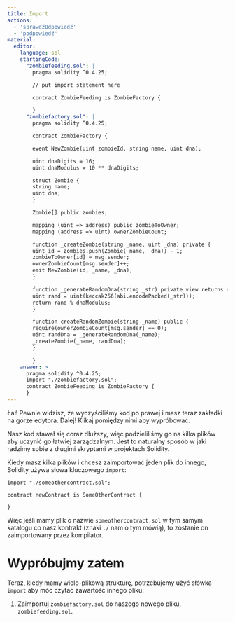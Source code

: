 ```yaml
---
title: Import
actions:
  - 'sprawdźOdpowiedź'
  - 'podpowiedź'
material:
  editor:
    language: sol
    startingCode:
      "zombiefeeding.sol": |
        pragma solidity ^0.4.25;

        // put import statement here

        contract ZombieFeeding is ZombieFactory {

        }
      "zombiefactory.sol": |
        pragma solidity ^0.4.25;

        contract ZombieFactory {

        event NewZombie(uint zombieId, string name, uint dna);

        uint dnaDigits = 16;
        uint dnaModulus = 10 ** dnaDigits;

        struct Zombie {
        string name;
        uint dna;
        }

        Zombie[] public zombies;

        mapping (uint => address) public zombieToOwner;
        mapping (address => uint) ownerZombieCount;

        function _createZombie(string _name, uint _dna) private {
        uint id = zombies.push(Zombie(_name, _dna)) - 1;
        zombieToOwner[id] = msg.sender;
        ownerZombieCount[msg.sender]++;
        emit NewZombie(id, _name, _dna);
        }

        function _generateRandomDna(string _str) private view returns (uint) {
        uint rand = uint(keccak256(abi.encodePacked(_str)));
        return rand % dnaModulus;
        }

        function createRandomZombie(string _name) public {
        require(ownerZombieCount[msg.sender] == 0);
        uint randDna = _generateRandomDna(_name);
        _createZombie(_name, randDna);
        }

        }
    answer: >
      pragma solidity ^0.4.25;
      import "./zombiefactory.sol";
      contract ZombieFeeding is ZombieFactory {
      }
---
```


Łał! Pewnie widzisz, że wyczyściliśmy kod po prawej i masz teraz zakładki na górze edytora. Dalej! Klikaj pomiędzy nimi aby wypróbować.

Nasz kod stawał się coraz dłuższy, więc podzieliliśmy go na kilka plików aby uczynić go łatwiej zarządzalnym. Jest to naturalny sposób w jaki radzimy sobie z długimi skryptami w projektach Solidity.

Kiedy masz kilka plików i chcesz zaimportować jeden plik do innego, Solidity używa słowa kluczowego `import`:

    import "./someothercontract.sol";
    
    contract newContract is SomeOtherContract {
    
    }
    

Więc jeśli mamy plik o nazwie `someothercontract.sol` w tym samym katalogu co nasz kontrakt (znaki `./` nam o tym mówią), to zostanie on zaimportowany przez kompilator.

# Wypróbujmy zatem

Teraz, kiedy mamy wielo-plikową strukturę, potrzebujemy użyć słówka `import` aby móc czytac zawartość innego pliku:

1. Zaimportuj `zombiefactory.sol` do naszego nowego pliku, `zombiefeeding.sol`.